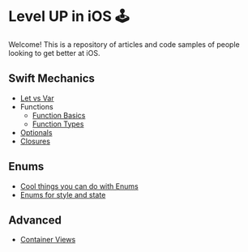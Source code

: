 # Level UP in iOS 🕹

Welcome! This is a repository of articles and code samples of people looking to get better at iOS.

## Swift Mechanics
- [Let vs Var](https://github.com/jrasmusson/level-up-ios/blob/master/mechanics/basics/let-vs-var.md)
- Functions
  - [Function Basics](https://github.com/jrasmusson/level-up-ios/blob/master/mechanics/functions/functions.md)
  - [Function Types](https://github.com/jrasmusson/level-up-ios/blob/master/mechanics/functions/function-types.md)
- [Optionals](https://github.com/jrasmusson/level-up-ios/blob/master/mechanics/optionals/optionals.md)
- [Closures](https://github.com/jrasmusson/level-up-ios/blob/master/mechanics/closures/closures.md)

## Enums
- [Cool things you can do with Enums](https://github.com/jrasmusson/level-up-ios/blob/master/basics/enums/cool-things.md)
- [Enums for style and state](https://github.com/jrasmusson/level-up-ios/blob/master/basics/enums/enums-style-state.md)
 
 
 ## Advanced
 
 - [Container Views](https://github.com/jrasmusson/level-up-ios/blob/master/advanced/container-view/container-views.md)
